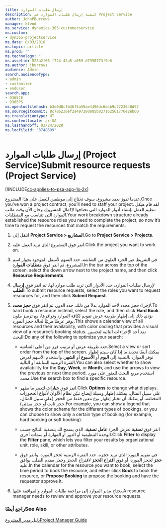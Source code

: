 ```yaml
---
title: إرسال طلبات الموارد
description: كيفية إرسال طلبات الموارد في Project Service
author: JohnPBurrows
manager: kfend
ms.service: dynamics-365-customerservice
ms.custom:
- dyn365-projectservice
ms.date: 8/03/2018
ms.topic: article
ms.prod: ''
ms.technology: ''
ms.assetid: 528a2f66-f724-42a5-a059-d7958773f9e6
ms.author: jburrows
audience: Admin
search.audienceType:
- admin
- customizer
- enduser
search.app:
- D365CE
- D365PS
ms.openlocfilehash: b3e0d8cfb36f5a59ae4496dc6eab9c2723048d97
ms.sourcegitcommit: 8c786230ef2a497280885b827162561776e2eb00
ms.translationtype: HT
ms.contentlocale: ar-SA
ms.lasthandoff: 03/24/2020
ms.locfileid: "3748699"
---
```

# <a name="submit-resource-requests-project-service"></a><span data-ttu-id="ef97a-103">إرسال طلبات الموارد (Project Service)</span><span class="sxs-lookup"><span data-stu-id="ef97a-103">Submit resource requests (Project Service)</span></span>

[!INCLUDE[cc-applies-to-psa-app-1x-2x](../includes/cc-applies-to-psa-app-1x-2x.md)]

<span data-ttu-id="ef97a-104">عندما تفوز بعقد مشروع، سوف تحتاج إلى موظفين للعمل على هذا المشروع.</span><span class="sxs-lookup"><span data-stu-id="ef97a-104">Once you’ve won a project contract, you’ll need to staff your project.</span></span> <span data-ttu-id="ef97a-105">لقد قام هيكل تنظيم العمل بإنشاء أدوار الموارد التي تحتاجها لإكمال المشروع، وحان الآن وقت طلب الموارد التي تتناسب مع المتطلبات.</span><span class="sxs-lookup"><span data-stu-id="ef97a-105">Your work breakdown structure already established the resource roles you need to complete the project, so now it’s time to request the resources that match the requirements.</span></span>  
  
1.  <span data-ttu-id="ef97a-106">انتقل إلى **Project Service > المشاريع**.</span><span class="sxs-lookup"><span data-stu-id="ef97a-106">Go to **Project Service > Projects**.</span></span>  
  
2.  <span data-ttu-id="ef97a-107">انقر فوق المشروع الذي تريد العمل عليه.</span><span class="sxs-lookup"><span data-stu-id="ef97a-107">Click the project you want to work on.</span></span>  
  
3.  <span data-ttu-id="ef97a-108">في الشريط عبر الجزء العلوي من الشاشة، حدد السهم لأسفل الموجود بجوار اسم المشروع، ثم انقر فوق **متطلبات الموارد**.</span><span class="sxs-lookup"><span data-stu-id="ef97a-108">In the bar across the top of the screen, select the down arrow next to the project name, and then click **Resource Requirements**.</span></span>  
  
4.  <span data-ttu-id="ef97a-109">لإرسال طلبات الموارد، حدد الأدوار التي تريد طلب موارد لها، ثم انقر فوق **إرسال الطلب‬**.</span><span class="sxs-lookup"><span data-stu-id="ef97a-109">To submit resource requests, select the roles you want to request resources for, and then click **Submit Request**.</span></span>  
  
5.  <span data-ttu-id="ef97a-110">لإجراء حجز محدد لأحد الموارد بدلاً من ذلك، حدد الدور، ثم انقر فوق **حجز محدد‬**.</span><span class="sxs-lookup"><span data-stu-id="ef97a-110">To hard book a resource instead, select the role, and then click **Hard Book**.</span></span> <span data-ttu-id="ef97a-111">يؤدي ذلك إلى إظهار طريقة عرض تقويم لكافة الموارد وتوافرها، مع ترميز ملون يوفر عرضًا مرئيًا لحالة حجز المورد.</span><span class="sxs-lookup"><span data-stu-id="ef97a-111">This shows a calendar view of all resources and their availability, with color coding that provides a visual view of a resource’s booking status.</span></span> <span data-ttu-id="ef97a-112">نفذ أحد الإجراءات التالية لتحسين البحث:</span><span class="sxs-lookup"><span data-stu-id="ef97a-112">Do any of the following to optimize your search:</span></span>  
  
    -   <span data-ttu-id="ef97a-113">حدد طريقة عرض أو ترتيب فرز من أعلى الشاشة.</span><span class="sxs-lookup"><span data-stu-id="ef97a-113">Select a view or sort order from the top of the screen.</span></span> <span data-ttu-id="ef97a-114">يمكنك أيضًا تحديد ما إذا كان سيتم إظهار توفر الموارد بالنسبة إلى **اليوم** أو **الأسبوع** أو **الشهر**، واستخدم الأسهم لعرض الفترة الزمنية السابقة أو التالية.</span><span class="sxs-lookup"><span data-stu-id="ef97a-114">You can also select whether to show availability for the **Day**, **Week**, or **Month**, and use the arrows to view the previous or next time period.</span></span> <span data-ttu-id="ef97a-115">استخدم مربع البحث للعثور على مورد محدد.</span><span class="sxs-lookup"><span data-stu-id="ef97a-115">Use the search box to find a specific resource.</span></span>  
  
    -   <span data-ttu-id="ef97a-116">انقر فوق **خيارات** لتغيير ما يظهر.</span><span class="sxs-lookup"><span data-stu-id="ef97a-116">Click **Options** to change what displays.</span></span> <span data-ttu-id="ef97a-117">على سبيل المثال، يمكنك إظهار وسيلة إيضاح تبيّن نظام الألوان لأنواع الحجوزات المختلفة، أو يمكنك أن تختار إظهار نوع معين فقط من الحجز (على سبيل المثال، حجز ثابت أو حجز مبدئي).</span><span class="sxs-lookup"><span data-stu-id="ef97a-117">For example, you can show a legend that shows the color scheme for the different types of bookings, or you can choose to show only a certain type of booking (for example, hard booking or soft booking).</span></span>  
  
    -   <span data-ttu-id="ef97a-118">انقر فوق **تصفية** لعرض الجزء **عامل تصفية**، الذي يسمح لك بتصفية النتائج حسب الوحدة التنظيمية أو الدور أو المهارة أو سمات أخرى.</span><span class="sxs-lookup"><span data-stu-id="ef97a-118">Click **Filter** to display the **Filter** pane, which lets you filter your results by organizational unit, role, skill, or other attributes.</span></span>  
  
    -   <span data-ttu-id="ef97a-119">في تقويم المورد الذي تريد حجزه، حدد الفترة الزمنية لحجز المورد، وانقر فوق **حجز** لحجز المورد، أو فوق **اقتراح الحجز** لاقتراح الحجز وجعل مقدم الطلب‬ يوافق عليه.</span><span class="sxs-lookup"><span data-stu-id="ef97a-119">In the calendar for the resource you want to book, select the time period to book the resource, and either click **Book** to book the resource, or **Propose Booking** to propose the booking and have the requestor approve it.</span></span>  
  
6.  <span data-ttu-id="ef97a-120">يحتاج مدير الموارد إلى مراجعة طلبات الموارد والموافقة عليها.</span><span class="sxs-lookup"><span data-stu-id="ef97a-120">A resource manager needs to review and approve your resource requests.</span></span>  
  
### <a name="see-also"></a><span data-ttu-id="ef97a-121">راجع أيضًا</span><span class="sxs-lookup"><span data-stu-id="ef97a-121">See Also</span></span>  
 [<span data-ttu-id="ef97a-122">دليل مدير المشروع</span><span class="sxs-lookup"><span data-stu-id="ef97a-122">Project Manager Guide</span></span>](../project-service/project-manager-guide.md)
